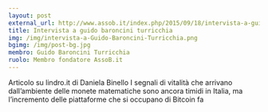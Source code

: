 ```yaml
---
layout: post
external_url: http://www.assob.it/index.php/2015/09/18/intervista-a-guido-baroncini-turricchia/
title: Intervista a guido baroncini turricchia
img: /img/intervista-a-Guido-Baroncini-Turricchia.png
bgimg: /img/post-bg.jpg
membro: Guido Baroncini Turricchia
ruolo: Membro fondatore AssoB.it
---
```


Articolo su lindro.it di Daniela Binello I segnali di vitalità che arrivano dall’ambiente delle monete matematiche sono ancora timidi in Italia, ma l’incremento delle piattaforme che si occupano di Bitcoin fa
